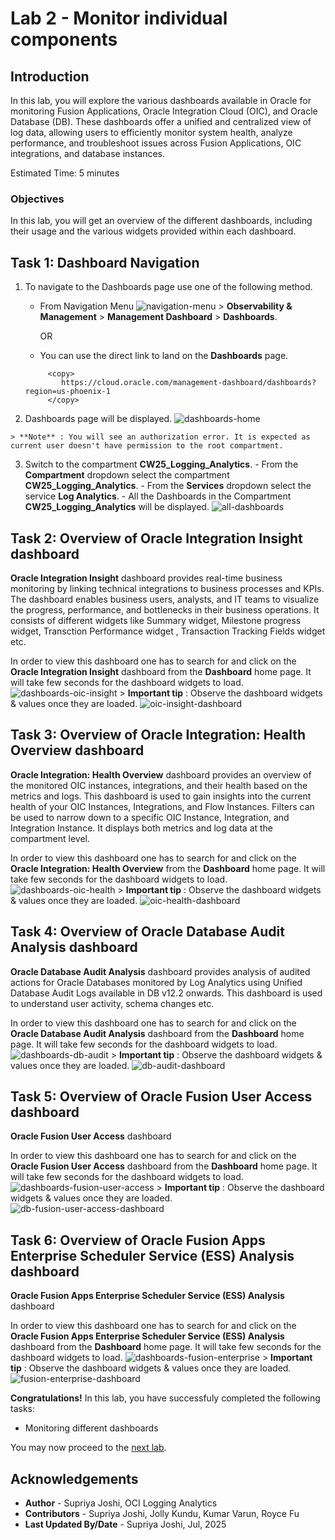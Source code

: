 # Lab 2 - Monitor individual components

## Introduction

In this lab, you will explore the various dashboards available in Oracle for monitoring Fusion Applications, Oracle Integration Cloud (OIC), and Oracle Database (DB). These dashboards offer a unified and centralized view of log data, allowing users to efficiently monitor system health, analyze performance, and troubleshoot issues across Fusion Applications, OIC integrations, and database instances.

Estimated Time: 5 minutes

### Objectives
In this lab, you will get an overview of the different dashboards, including their usage and the various widgets provided within each dashboard.

## Task 1: Dashboard Navigation

 1. To navigate to the Dashboards page use one of the following method.
    - From Navigation Menu ![navigation-menu](images/navigation-menu.jpg) > **Observability & Management** > **Management Dashboard** > **Dashboards**.
   
        OR
   
    - You can use the direct link to land on the **Dashboards** page.
    ```
         <copy>
            https://cloud.oracle.com/management-dashboard/dashboards?region=us-phoenix-1
         </copy>   
    ```
  2. Dashboards page will be displayed.
    ![dashboards-home](images/dashboards-home.jpg) 

    > **Note** : You will see an authorization error. It is expected as current user doesn't have permission to the root compartment.

  3. Switch to the compartment **CW25\_Logging\_Analytics**.
    - From the **Compartment** dropdown select the compartment **CW25\_Logging\_Analytics**.
    - From the **Services** dropdown select the service **Log Analytics**.
    - All the Dashboards in the Compartment **CW25\_Logging\_Analytics** will be displayed.
    ![all-dashboards](images/all-dashboards.jpg)

## Task 2: Overview of Oracle Integration Insight  dashboard
  
**Oracle Integration Insight**  dashboard provides real-time business monitoring by linking technical integrations to business processes and KPIs. The dashboard enables business users, analysts, and IT teams to visualize the progress, performance, and bottlenecks in their business operations. It consists of different widgets like Summary widget, Milestone progress widget, Transction Performance widget , Transaction Tracking Fields widget etc. 

In order to view this dashboard one has to search for and click on the **Oracle Integration Insight** dashboard from the  **Dashboard** home page. It will take few seconds for the dashboard widgets to load.
 ![dashboards-oic-insight](images/dashboards-oic-insight.jpg)
      > **Important tip** : Observe the dashboard widgets & values once they are loaded.
      ![oic-insight-dashboard](images/oic-insight-dashboard.jpg)

## Task 3: Overview of Oracle Integration: Health Overview dashboard

**Oracle Integration: Health Overview** dashboard provides an overview of the monitored OIC instances, integrations, and their health based on the metrics and logs. This dashboard is used to gain insights into the current health of your OIC Instances, Integrations, and Flow Instances. Filters can be used to narrow down to a specific OIC Instance, Integration, and Integration Instance. It displays both metrics and log data at the compartment level. 

In order to view this dashboard one has to search for and click on the **Oracle Integration: Health Overview** from the  **Dashboard** home page. It will take few seconds for the dashboard widgets to load. ![dashboards-oic-health](images/dashboards-oic-health.jpg)
      > **Important tip** : Observe the dashboard widgets & values once they are loaded.
      ![oic-health-dashboard](images/oic-health-dashboard.jpg)

## Task 4: Overview of Oracle Database Audit Analysis dashboard

**Oracle Database Audit Analysis** dashboard provides analysis of audited actions for Oracle Databases monitored by Log Analytics using Unified Database Audit Logs available in DB v12.2 onwards. This dashboard is used to understand user activity, schema changes etc.

In order to view this dashboard one has to search for and click on the **Oracle Database Audit Analysis** dashboard from the  **Dashboard** home page. It will take few seconds for the dashboard widgets to load. ![dashboards-db-audit](images/dashboards-db-audit.jpg)
      > **Important tip** : Observe the dashboard widgets & values once they are loaded.
      ![db-audit-dashboard](images/db-audit-dashboard.jpg)

## Task 5: Overview of Oracle Fusion User Access dashboard

**Oracle Fusion User Access** dashboard 

In order to view this dashboard one has to search for and click on the **Oracle Fusion User Access** dashboard from the  **Dashboard** home page. It will take few seconds for the dashboard widgets to load. ![dashboards-fusion-user-access](images/dashboards-fusion-user-access.jpg)
      > **Important tip** : Observe the dashboard widgets & values once they are loaded.
      ![db-fusion-user-access-dashboard](images/fusion-user-access.jpg)   

## Task 6: Overview of Oracle Fusion Apps Enterprise Scheduler Service (ESS) Analysis dashboard

**Oracle Fusion Apps Enterprise Scheduler Service (ESS) Analysis** dashboard 

In order to view this dashboard one has to search for and click on the **Oracle Fusion Apps Enterprise Scheduler Service (ESS) Analysis**  dashboard from the  **Dashboard** home page. It will take few seconds for the dashboard widgets to load. ![dashboards-fusion-enterprise](images/dashboards-fusion-enterprise.jpg)
      > **Important tip** : Observe the dashboard widgets & values once they are loaded.
      ![fusion-enterprise-dashboard](images/fusion-enterprise-dashboard.jpg)         


**Congratulations!** In this lab, you have successfuly completed the following tasks:
- Monitoring different dashboards

You may now proceed to the [next lab](#next).

## Acknowledgements
* **Author** - Supriya Joshi, OCI Logging Analytics
* **Contributors** -  Supriya Joshi, Jolly Kundu, Kumar Varun, Royce Fu
* **Last Updated By/Date** - Supriya Joshi, Jul, 2025
